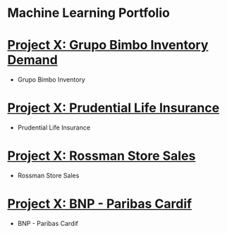 # Machine Learning Portfolio

# [Project X: Grupo Bimbo Inventory Demand](https://github.com/ofigue/GrupoBimboInventoryDemand)

* Grupo Bimbo Inventory

# [Project X: Prudential Life Insurance](https://github.com/ofigue/PrudentialLifeInsurance)

* Prudential Life Insurance

# [Project X: Rossman Store Sales](https://github.com/ofigue/RossmanStoreSales)

* Rossman Store Sales

# [Project X: BNP - Paribas Cardif ](https://github.com/ofigue/BNP-ParibasCardif)

* BNP - Paribas Cardif
